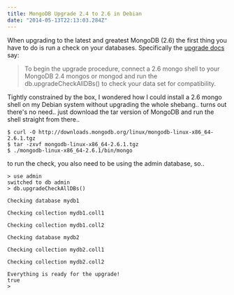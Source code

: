 ```yaml
---
title: MongoDB Upgrade 2.4 to 2.6 in Debian
date: "2014-05-13T22:13:03.284Z"
---
```


When upgrading to the latest and greatest MongoDB (2.6) the first thing you have to do is run a check on your databases. Specifically the [upgrade docs](http://docs.mongodb.org/manual/release-notes/2.6-upgrade/) say:

> To begin the upgrade procedure, connect a 2.6 mongo shell to your MongoDB 2.4 mongos or mongod and run the db.upgradeCheckAllDBs() to check your data set for compatibility.

Tightly constrained by the box, I wondered how I could install a 2.6 mongo shell on my Debian system without upgrading the whole shebang.. turns out there's no need.. just download the tar version of MongoDB and run the shell straight from there..

```
$ curl -O http://downloads.mongodb.org/linux/mongodb-linux-x86_64-2.6.1.tgz
$ tar -zxvf mongodb-linux-x86_64-2.6.1.tgz
$ ./mongodb-linux-x86_64-2.6.1/bin/mongo
```

to run the check, you also need to be using the admin database, so..

```
> use admin
switched to db admin
> db.upgradeCheckAllDBs()

Checking database mydb1

Checking collection mydb1.coll1

Checking collection mydb1.coll2

Checking database mydb2

Checking collection mydb2.coll1

Checking collection mydb2.coll2

Everything is ready for the upgrade!
true
>
```
